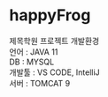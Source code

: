 # happyFrog
 제목학원 프로젝트
개발환경<br>
언어 : JAVA 11<br>
DB : MYSQL<br>
개발툴 : VS CODE, IntelliJ<br>
서버 : TOMCAT 9

